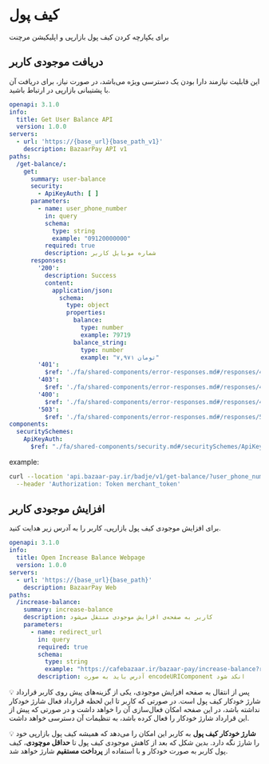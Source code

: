# کیف پول

برای یکپارچه کردن کیف پول بازارپی و اپلیکیشن مرچنت

## دریافت موجودی کاربر

این قابلیت نیازمند دارا بودن یک دسترسی ویژه می‌باشد، در صورت نیاز، برای دریافت آن با پشتیبانی بازارپی در ارتباط باشید.

```yaml
openapi: 3.1.0
info:
  title: Get User Balance API
  version: 1.0.0
servers:
  - url: 'https://{base_url}{base_path_v1}'
    description: BazaarPay API v1
paths:
  /get-balance/:
    get:
      summary: user-balance
      security:
        - ApiKeyAuth: [ ]
      parameters:
        - name: user_phone_number
          in: query
          schema:
            type: string
            example: "09120000000"
          required: true
          description: شماره موبایل کاربر
      responses:
        '200':
          description: Success
          content:
            application/json:
              schema:
                type: object
                properties:
                  balance:
                    type: number
                    example: 79719
                  balance_string:
                    type: number
                    example: "۷,۹۷۱ تومان"
        '401':
          $ref: './fa/shared-components/error-responses.md#/responses/401'
        '403':
          $ref: './fa/shared-components/error-responses.md#/responses/403'
        '400':
          $ref: './fa/shared-components/error-responses.md#/responses/400'
        '503':
          $ref: './fa/shared-components/error-responses.md#/responses/503'
components:
  securitySchemes:
    ApiKeyAuth:
      $ref: "./fa/shared-components/security.md#/securitySchemes/ApiKeyAuth";
```

example:

```bash
curl --location 'api.bazaar-pay.ir/badje/v1/get-balance/?user_phone_number=09120000000' \
  --header 'Authorization: Token merchant_token'
```

## افزایش موجودی کاربر

برای افزایش موجودی کیف پول بازارپی، کاربر را به آدرس زیر هدایت کنید.

```yaml
openapi: 3.1.0
info:
  title: Open Increase Balance Webpage
  version: 1.0.0
servers:
  - url: 'https://{base_url}{base_path}'
    description: BazaarPay Web
paths:
  /increase-balance:
    summary: increase-balance
    description: کاربر به صفحه‌ی افزایش موجودی منتقل می‌شود
    parameters:
      - name: redirect_url
        in: query
        required: true
        schema:
          type: string
          example: "https://cafebazaar.ir/bazaar-pay/increase-balance?redirect_url=https://bazaar-pay.ir"
        description: آدرس باید به صورت encodeURIComponent انکد شود
```

:bulb: پس از انتقال به صفحه افزایش موجودی، یکی از گزینه‌های پیش روی کاربر قرارداد شارژ خودکار کیف پول است.
در صورتی که کاربر تا این لحظه قرارداد فعال شارژ خودکار نداشته باشد، در این صفحه امکان فعال‌سازی آن را خواهد داشت و در صورتی که پیش از این قرارداد شارژ خودکار را فعال کرده باشد، به تنظیمات آن دسترسی خواهد داشت.

:bulb: **شارژ خودکار کیف پول** به کاربر این امکان را می‌دهد که همیشه کیف پول بازارپی خود را شارژ نگه دارد. بدین شکل که بعد از کاهش موجودی کیف پول تا **حداقل موچودی**، کیف پول کاربر به صورت خودکار و با استفاده از **پرداخت مستقیم** شارژ خواهد شد. 